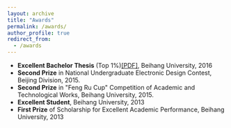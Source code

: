 ```yaml
---
layout: archive
title: "Awards"
permalink: /awards/
author_profile: true
redirect_from:
  - /awards
---
```


- **Excellent Bachelor Thesis** (Top 1%)[[PDF]](https://cleartune.github.io/files/Paper_Fingerprint.pdf), Beihang University, 2016
- **Second Prize** in National Undergraduate Electronic Design Contest, Beijing Division, 2015. 
- **Second Prize** in "Feng Ru Cup" Competition of Academic and Technological Works, Beihang University, 2015.
- **Excellent Student**, Beihang University, 2013 
- **First Prize** of Scholarship for Excellent Academic Performance, Beihang University, 2013
